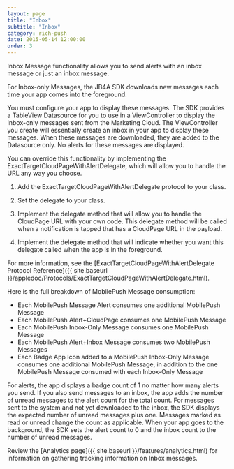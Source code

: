 ```yaml
---
layout: page
title: "Inbox"
subtitle: "Inbox"
category: rich-push
date: 2015-05-14 12:00:00
order: 3
---
```

Inbox Message functionality allows you to send alerts with an inbox message or just an inbox message.

For Inbox-only Messages, the JB4A SDK downloads new messages each time your app comes into the foreground.

You must configure your app to display these messages. The SDK provides a TableView Datasource for you to use in a ViewController to display the Inbox-only messages sent from the Marketing Cloud. The ViewController you create will essentially create an inbox in your app to display these messages.  When these messages are downloaded, they are added to the Datasource only.  No alerts for these messages are displayed.

<script src="https://gist.github.com/sfmc-mobilepushsdk/3baee2f078072a8331146577230dd709.js"></script>

<div id="CPDelegate">You can override this functionality by implementing the ExactTargetCloudPageWithAlertDelegate, which will allow you to handle the URL any way you choose.</div>

1.	Add the ExactTargetCloudPageWithAlertDelegate protocol to your class.

	<script src="https://gist.github.com/sfmc-mobilepushsdk/f582cc17d22723d590c28c706a42e7d1.js"></script>

1. Set the delegate to your class.

    <script src="https://gist.github.com/sfmc-mobilepushsdk/e3df64163d067f3b559b84c057b82499.js"></script>

1.	Implement the delegate method that will allow you to handle the CloudPage URL with your own code.  This delegate method will be called when a notification is tapped that has a CloudPage URL in the payload.

	<script src="https://gist.github.com/sfmc-mobilepushsdk/a8a1922c436db0224038c9e337dc8a99.js"></script>

1.  Implement the delegate method that will indicate whether you want this delegate called when the app is in the foreground.

	<script src="https://gist.github.com/sfmc-mobilepushsdk/74ca87449cf6e782a8ddbb3ebaea3586.js"></script>

For more information, see the [ExactTargetCloudPageWithAlertDelegate Protocol Reference]({{ site.baseurl }}/appledoc/Protocols/ExactTargetCloudPageWithAlertDelegate.html).

Here is the full breakdown of MobilePush Message consumption:

* Each MobilePush Message Alert consumes one additional MobilePush Message
* Each MobilePush Alert+CloudPage consumes one MobilePush Message
* Each MobilePush Inbox-Only Message consumes one MobilePush Message
* Each MobilePush Alert+Inbox Message consumes two MobilePush Messages
* Each Badge App Icon added to a MobilePush Inbox-Only Message consumes one additional MobilePush Message, in addition to the one MobilePush Message consumed with each Inbox-Only Message

For alerts, the app displays a badge count of 1 no matter how many alerts you send. If you also send messages to an inbox, the app adds the number of unread messages to the alert count for the total count. For messages sent to the system and not yet downloaded to the inbox, the SDK displays the expected number of unread messages plus one. Messages marked as read or unread change the count as applicable. When your app goes to the background, the SDK sets the alert count to 0 and the inbox count to the number of unread messages.

Review the [Analytics page]({{ site.baseurl }}/features/analytics.html) for information on gathering tracking information on Inbox messages.